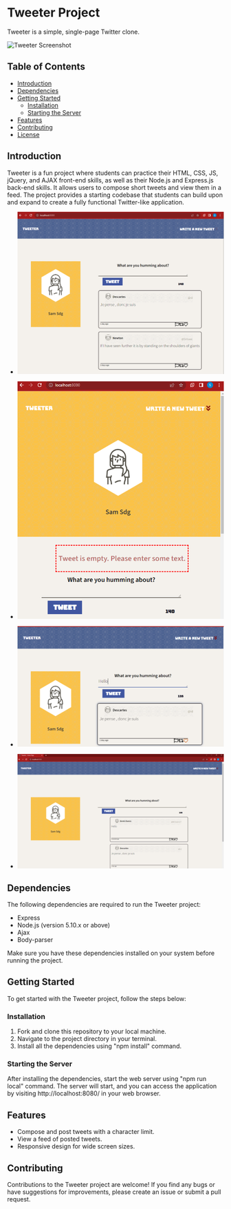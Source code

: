 # Tweeter Project

Tweeter is a simple, single-page Twitter clone.

![Tweeter Screenshot](url-to-screenshot)

## Table of Contents

- [Introduction](#introduction)
- [Dependencies](#dependencies)
- [Getting Started](#getting-started)
  - [Installation](#installation)
  - [Starting the Server](#starting-the-server)
- [Features](#features)
- [Contributing](#contributing)
- [License](#license)

## Introduction

Tweeter is a fun project where students can practice their HTML, CSS, JS, jQuery, and AJAX front-end skills, as well as their Node.js and Express.js back-end skills. It allows users to compose short tweets and view them in a feed. The project provides a starting codebase that students can build upon and expand to create a fully functional Twitter-like application.

- ![Screenshot of the app](https://github.com/Aasemaaneh/tweeter/blob/2a3ce924ac1ad06fc2a723d4087346564c400127/doc/tweeter1.png)

- ![Screenshot of the app](https://github.com/Aasemaaneh/tweeter/blob/2a3ce924ac1ad06fc2a723d4087346564c400127/doc/tweeter2.png)

- ![Screenshot of the app](https://github.com/Aasemaaneh/tweeter/blob/2a3ce924ac1ad06fc2a723d4087346564c400127/doc/tweeter3.png)

- ![Screenshot of the app](https://github.com/Aasemaaneh/tweeter/blob/2a3ce924ac1ad06fc2a723d4087346564c400127/doc/tweeter4.png)

## Dependencies

The following dependencies are required to run the Tweeter project:

- Express
- Node.js (version 5.10.x or above)
- Ajax
- Body-parser

Make sure you have these dependencies installed on your system before running the project.

## Getting Started

To get started with the Tweeter project, follow the steps below:

### Installation

1. Fork and clone this repository to your local machine.
2. Navigate to the project directory in your terminal.
3. Install all the dependencies using "npm install" command.


### Starting the Server

After installing the dependencies, start the web server using "npm run local" command.
The server will start, and you can access the application by visiting http://localhost:8080/ in your web browser.

## Features

- Compose and post tweets with a character limit.
- View a feed of posted tweets.
- Responsive design for wide screen sizes.

## Contributing

Contributions to the Tweeter project are welcome! If you find any bugs or have suggestions for improvements, please create an issue or submit a pull request.

